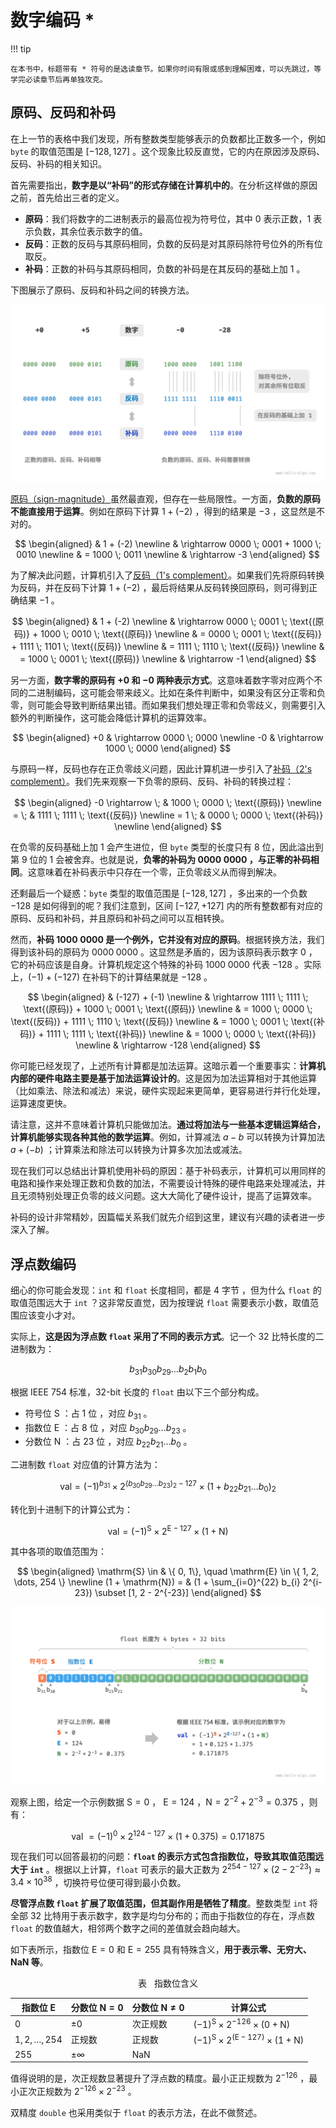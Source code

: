 # 数字编码 *

!!! tip

    在本书中，标题带有 * 符号的是选读章节。如果你时间有限或感到理解困难，可以先跳过，等学完必读章节后再单独攻克。

## 原码、反码和补码

在上一节的表格中我们发现，所有整数类型能够表示的负数都比正数多一个，例如 `byte` 的取值范围是 $[-128, 127]$ 。这个现象比较反直觉，它的内在原因涉及原码、反码、补码的相关知识。

首先需要指出，**数字是以“补码”的形式存储在计算机中的**。在分析这样做的原因之前，首先给出三者的定义。

- **原码**：我们将数字的二进制表示的最高位视为符号位，其中 $0$ 表示正数，$1$ 表示负数，其余位表示数字的值。
- **反码**：正数的反码与其原码相同，负数的反码是对其原码除符号位外的所有位取反。
- **补码**：正数的补码与其原码相同，负数的补码是在其反码的基础上加 $1$ 。

下图展示了原码、反码和补码之间的转换方法。

![原码、反码与补码之间的相互转换](number_encoding.assets/1s_2s_complement.png)

<u>原码（sign-magnitude）</u>虽然最直观，但存在一些局限性。一方面，**负数的原码不能直接用于运算**。例如在原码下计算 $1 + (-2)$ ，得到的结果是 $-3$ ，这显然是不对的。

$$
\begin{aligned}
& 1 + (-2) \newline
& \rightarrow 0000 \; 0001 + 1000 \; 0010 \newline
& = 1000 \; 0011 \newline
& \rightarrow -3
\end{aligned}
$$

为了解决此问题，计算机引入了<u>反码（1's complement）</u>。如果我们先将原码转换为反码，并在反码下计算 $1 + (-2)$ ，最后将结果从反码转换回原码，则可得到正确结果 $-1$ 。

$$
\begin{aligned}
& 1 + (-2) \newline
& \rightarrow 0000 \; 0001 \; \text{(原码)} + 1000 \; 0010 \; \text{(原码)} \newline
& = 0000 \; 0001 \; \text{(反码)} + 1111  \; 1101 \; \text{(反码)} \newline
& = 1111 \; 1110 \; \text{(反码)} \newline
& = 1000 \; 0001 \; \text{(原码)} \newline
& \rightarrow -1
\end{aligned}
$$

另一方面，**数字零的原码有 $+0$ 和 $-0$ 两种表示方式**。这意味着数字零对应两个不同的二进制编码，这可能会带来歧义。比如在条件判断中，如果没有区分正零和负零，则可能会导致判断结果出错。而如果我们想处理正零和负零歧义，则需要引入额外的判断操作，这可能会降低计算机的运算效率。

$$
\begin{aligned}
+0 & \rightarrow 0000 \; 0000 \newline
-0 & \rightarrow 1000 \; 0000
\end{aligned}
$$

与原码一样，反码也存在正负零歧义问题，因此计算机进一步引入了<u>补码（2's complement）</u>。我们先来观察一下负零的原码、反码、补码的转换过程：

$$
\begin{aligned}
-0 \rightarrow \; & 1000 \; 0000 \; \text{(原码)} \newline
= \; & 1111 \; 1111 \; \text{(反码)} \newline
= 1 \; & 0000 \; 0000 \; \text{(补码)} \newline
\end{aligned}
$$

在负零的反码基础上加 $1$ 会产生进位，但 `byte` 类型的长度只有 8 位，因此溢出到第 9 位的 $1$ 会被舍弃。也就是说，**负零的补码为 $0000 \; 0000$ ，与正零的补码相同**。这意味着在补码表示中只存在一个零，正负零歧义从而得到解决。

还剩最后一个疑惑：`byte` 类型的取值范围是 $[-128, 127]$ ，多出来的一个负数 $-128$ 是如何得到的呢？我们注意到，区间 $[-127, +127]$ 内的所有整数都有对应的原码、反码和补码，并且原码和补码之间可以互相转换。

然而，**补码 $1000 \; 0000$ 是一个例外，它并没有对应的原码**。根据转换方法，我们得到该补码的原码为 $0000 \; 0000$ 。这显然是矛盾的，因为该原码表示数字 $0$ ，它的补码应该是自身。计算机规定这个特殊的补码 $1000 \; 0000$ 代表 $-128$ 。实际上，$(-1) + (-127)$ 在补码下的计算结果就是 $-128$ 。

$$
\begin{aligned}
& (-127) + (-1) \newline
& \rightarrow 1111 \; 1111 \; \text{(原码)} + 1000 \; 0001 \; \text{(原码)} \newline
& = 1000 \; 0000 \; \text{(反码)} + 1111  \; 1110 \; \text{(反码)} \newline
& = 1000 \; 0001 \; \text{(补码)} + 1111  \; 1111 \; \text{(补码)} \newline
& = 1000 \; 0000 \; \text{(补码)} \newline
& \rightarrow -128
\end{aligned}
$$

你可能已经发现了，上述所有计算都是加法运算。这暗示着一个重要事实：**计算机内部的硬件电路主要是基于加法运算设计的**。这是因为加法运算相对于其他运算（比如乘法、除法和减法）来说，硬件实现起来更简单，更容易进行并行化处理，运算速度更快。

请注意，这并不意味着计算机只能做加法。**通过将加法与一些基本逻辑运算结合，计算机能够实现各种其他的数学运算**。例如，计算减法 $a - b$ 可以转换为计算加法 $a + (-b)$ ；计算乘法和除法可以转换为计算多次加法或减法。

现在我们可以总结出计算机使用补码的原因：基于补码表示，计算机可以用同样的电路和操作来处理正数和负数的加法，不需要设计特殊的硬件电路来处理减法，并且无须特别处理正负零的歧义问题。这大大简化了硬件设计，提高了运算效率。

补码的设计非常精妙，因篇幅关系我们就先介绍到这里，建议有兴趣的读者进一步深入了解。

## 浮点数编码

细心的你可能会发现：`int` 和 `float` 长度相同，都是 4 字节 ，但为什么 `float` 的取值范围远大于 `int` ？这非常反直觉，因为按理说 `float` 需要表示小数，取值范围应该变小才对。

实际上，**这是因为浮点数 `float` 采用了不同的表示方式**。记一个 32 比特长度的二进制数为：

$$
b_{31} b_{30} b_{29} \ldots b_2 b_1 b_0
$$

根据 IEEE 754 标准，32-bit 长度的 `float` 由以下三个部分构成。

- 符号位 $\mathrm{S}$ ：占 1 位 ，对应 $b_{31}$ 。
- 指数位 $\mathrm{E}$ ：占 8 位 ，对应 $b_{30} b_{29} \ldots b_{23}$ 。
- 分数位 $\mathrm{N}$ ：占 23 位 ，对应 $b_{22} b_{21} \ldots b_0$ 。

二进制数 `float` 对应值的计算方法为：

$$
\text {val} = (-1)^{b_{31}} \times 2^{\left(b_{30} b_{29} \ldots b_{23}\right)_2-127} \times\left(1 + b_{22} b_{21} \ldots b_0\right)_2
$$

转化到十进制下的计算公式为：

$$
\text {val}=(-1)^{\mathrm{S}} \times 2^{\mathrm{E} -127} \times (1 + \mathrm{N})
$$

其中各项的取值范围为：

$$
\begin{aligned}
\mathrm{S} \in & \{ 0, 1\}, \quad \mathrm{E} \in \{ 1, 2, \dots, 254 \} \newline
(1 + \mathrm{N}) = & (1 + \sum_{i=0}^{22} b_{i} 2^{i-23}) \subset [1, 2 - 2^{-23}]
\end{aligned}
$$

![IEEE 754 标准下的 float 的计算示例](number_encoding.assets/ieee_754_float.png)

观察上图，给定一个示例数据 $\mathrm{S} = 0$ ， $\mathrm{E} = 124$ ，$\mathrm{N} = 2^{-2} + 2^{-3} = 0.375$ ，则有：

$$
\text { val } = (-1)^0 \times 2^{124 - 127} \times (1 + 0.375) = 0.171875
$$

现在我们可以回答最初的问题：**`float` 的表示方式包含指数位，导致其取值范围远大于 `int`** 。根据以上计算，`float` 可表示的最大正数为 $2^{254 - 127} \times (2 - 2^{-23}) \approx 3.4 \times 10^{38}$ ，切换符号位便可得到最小负数。

**尽管浮点数 `float` 扩展了取值范围，但其副作用是牺牲了精度**。整数类型 `int` 将全部 32 比特用于表示数字，数字是均匀分布的；而由于指数位的存在，浮点数 `float` 的数值越大，相邻两个数字之间的差值就会趋向越大。

如下表所示，指数位 $\mathrm{E} = 0$ 和 $\mathrm{E} = 255$ 具有特殊含义，**用于表示零、无穷大、$\mathrm{NaN}$ 等**。

<p align="center"> 表 <id> &nbsp; 指数位含义 </p>

| 指数位 E           | 分数位 $\mathrm{N} = 0$ | 分数位 $\mathrm{N} \ne 0$ | 计算公式                                                               |
| ------------------ | ----------------------- | ------------------------- | ---------------------------------------------------------------------- |
| $0$                | $\pm 0$                 | 次正规数                  | $(-1)^{\mathrm{S}} \times 2^{-126} \times (0+\mathrm{N})$              |
| $1, 2, \dots, 254$ | 正规数                  | 正规数                    | $(-1)^{\mathrm{S}} \times 2^{(\mathrm{E} -127)} \times (1+\mathrm{N})$ |
| $255$              | $\pm \infty$            | $\mathrm{NaN}$            |                                                                        |

值得说明的是，次正规数显著提升了浮点数的精度。最小正正规数为 $2^{-126}$ ，最小正次正规数为 $2^{-126} \times 2^{-23}$ 。

双精度 `double` 也采用类似于 `float` 的表示方法，在此不做赘述。
